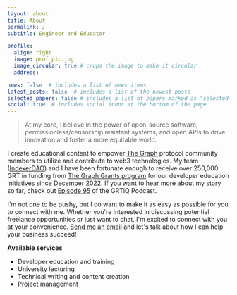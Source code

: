 ```yaml
---
layout: about
title: About
permalink: /
subtitle: Engineer and Educator

profile:
  align: right
  image: prof_pic.jpg
  image_circular: true # crops the image to make it circular
  address: 

news: false  # includes a list of news items
latest_posts: false  # includes a list of the newest posts
selected_papers: false # includes a list of papers marked as "selected={true}"
social: true  # includes social icons at the bottom of the page
---
```


> At my core, I believe in the power of open-source software, permissionless/censorship resistant systems, and open APIs to drive innovation and foster a more equitable world.

I create educational content to empower [The Graph](https://thegraph.com/en/) protocol community members to utilize and contribute to web3 technologies. My team ([IndexerDAO](https://www.indexerdao.com/)) and I have been fortunate enough to receive over 250,000 GRT in funding from [The Graph Grants program](https://thegraph.com/ecosystem/grants/) for our developer education initiatives since December 2022. If you want to hear more about my story so far, check out [Episode 95](https://www.grtiq.com/grtiq-podcast-95-alex-pakalniskis/) of the GRTiQ Podcast.

I'm not one to be pushy, but I do want to make it as easy as possible for you to connect with me. Whether you're interested in discussing potential freelance opportunities or just want to chat, I'm excited to connect with you at your convenience. [Send me an email](mailto:alexpakalniskis3@gmail.com) and let's talk about how I can help your business succeed!

**Available services**
* Developer education and training 
* University lecturing
* Technical writing and content creation
* Project management
